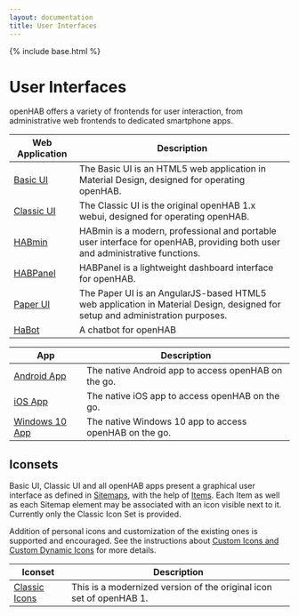```yaml
---
layout: documentation
title: User Interfaces
---
```


{% include base.html %}

# User Interfaces

openHAB offers a variety of frontends for user interaction, from administrative web frontends to dedicated smartphone apps.

| Web Application | Description   |
|-----------------|---------------|
| [Basic UI]({{base}}/configuration/ui/basic/) | The Basic UI is an HTML5 web application in Material Design, designed for operating openHAB. |
| [Classic UI]({{base}}/configuration/ui/classic/) | The Classic UI is the original openHAB 1.x webui, designed for operating openHAB. |
| [HABmin]({{base}}/configuration/ui/habmin/l) | HABmin is a modern, professional and portable user interface for openHAB, providing both user and administrative functions. |
| [HABPanel]({{base}}/configuration/ui/habpanel/) | HABPanel is a lightweight dashboard interface for openHAB. |
| [Paper UI]({{base}}/configuration/ui/paperui/) | The Paper UI is an AngularJS-based HTML5 web application in Material Design, designed for setup and administration purposes. |
| [HaBot]({{base}}/configuration/ui/habot/) | A chatbot for openHAB |

| App     | Description          |
|---------|----------------------|
| [Android App]({{base}}/apps/android.html) | The native Android app to access openHAB on the go. |
| [iOS App]({{base}}/apps/ios.html) | The native iOS app to access openHAB on the go. |
| [Windows 10 App]({{base}}/apps/windows.html) | The native Windows 10 app to access openHAB on the go. |

## Iconsets

Basic UI, Classic UI and all openHAB apps present a graphical user interface as defined in [Sitemaps]({{base}}/configuration/sitemaps.html), with the help of [Items]({{base}}/configuration/items.html).
Each Item as well as each Sitemap element may be associated with an icon visible next to it.
Currently only the Classic Icon Set is provided.

Addition of personal icons and customization of the existing ones is supported and encouraged.
See the instructions about [Custom Icons and Custom Dynamic Icons]({{base}}/configuration/items.html#icons) for more details.

| Iconset | Description          |
|---------|----------------------|
| [Classic Icons]({{base}}/configuration/iconsets/classic/) | This is a modernized version of the original icon set of openHAB 1. |
